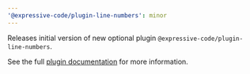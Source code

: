 ```yaml
---
'@expressive-code/plugin-line-numbers': minor
---
```


Releases initial version of new optional plugin `@expressive-code/plugin-line-numbers`.

See the full [plugin documentation](https://expressive-code.com/plugins/line-numbers/) for more information.
